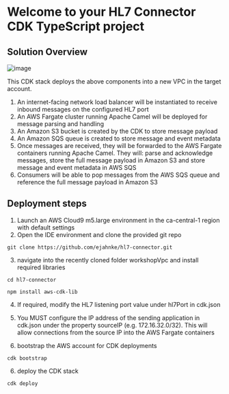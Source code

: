 # Welcome to your HL7 Connector CDK TypeScript project

## Solution Overview
![image](https://github.com/ejahnke/hl7-connector/assets/94935251/7710fd06-b72b-409c-acaa-b6f063601353)

This CDK stack deploys the above components into a new VPC in the target account.

1. An internet-facing network load balancer will be instantiated to receive inbound messages on the configured HL7 port
2. An AWS Fargate cluster running Apache Camel will be deployed for message parsing and handling
3. An Amazon S3 bucket is created by the CDK to store message payload
4. An Amazon SQS queue is created to store message and event metadata
5. Once messages are received, they will be forwarded to the AWS Fargate containers running Apache Camel. They will: parse and acknowledge messages, store the full message payload in Amazon S3 and store message and event metadata in AWS SQS
6. Consumers will be able to pop messages from the AWS SQS queue and reference the full message payload in Amazon S3

## Deployment steps

1. Launch an AWS Cloud9 m5.large environment in the ca-central-1 region with default settings
2. Open the IDE environment and clone the provided git repo
```
git clone https://github.com/ejahnke/hl7-connector.git
```
3. navigate into the recently cloned folder workshopVpc and install required libraries
```
cd hl7-connector
```
```
npm install aws-cdk-lib
```
4. If required, modify the HL7 listening port value under hl7Port in cdk.json
5. You MUST configure the IP address of the sending application in cdk.json under the property sourceIP (e.g. 172.16.32.0/32). This will allow connections from the source IP into the AWS Fargate containers
   
6. bootstrap the AWS account for CDK deployments
```
cdk bootstrap
```
6. deploy the CDK stack
```
cdk deploy
```
